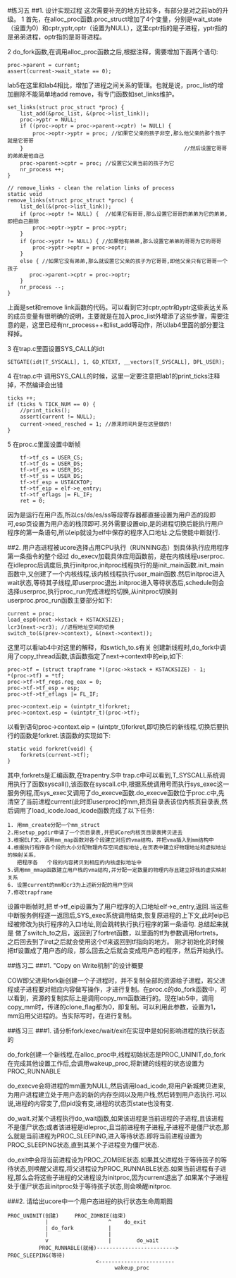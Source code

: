#练习五
##1. 设计实现过程
这次需要补充的地方比较多，有部分是对之前lab的升级。
1 首先，在alloc_proc函数.proc_struct增加了4个变量，分别是wait_state（设置为0）和cptr,yptr,optr（设置为NULL），这里cptr指的是子进程，yptr指的是弟弟进程，optr指的是哥哥进程。

2 do_fork函数,在调用alloc_proc函数之后,根据注释，需要增加下面两个语句:
```
proc->parent = current;
assert(current->wait_state == 0);
```
lab5在这里和lab4相比，增加了进程之间关系的管理。也就是说，proc_list的增加删除不能简单地add remove，有专门函数如set_links维护。
```
set_links(struct proc_struct *proc) {
    list_add(&proc_list, &(proc->list_link));
    proc->yptr = NULL;
    if ((proc->optr = proc->parent->cptr) != NULL) {
        proc->optr->yptr = proc; //如果它父亲的孩子非空,那么他父亲的那个孩子就是它哥哥
    }													//然后设置它哥哥的弟弟是他自己
    proc->parent->cptr = proc; //设置它父亲当前的孩子为它
    nr_process ++;
}

// remove_links - clean the relation links of process
static void
remove_links(struct proc_struct *proc) {
    list_del(&(proc->list_link));
    if (proc->optr != NULL) {  //如果它有哥哥,那么设置它哥哥的弟弟为它的弟弟,即把自己删除
        proc->optr->yptr = proc->yptr;
    }
    if (proc->yptr != NULL) { //如果他有弟弟,那么设置它弟弟的哥哥为它的哥哥
        proc->yptr->optr = proc->optr;
    }
    else { //如果它没有弟弟,那么就设置它父亲的孩子为它哥哥,即他父亲只有它哥哥一个孩子
       proc->parent->cptr = proc->optr;
    }
    nr_process --;
}
```
上面是set和remove link函数的代码。可以看到它对cptr,optr和yptr这些表达关系的成员变量有很明确的说明，主要就是在加入proc_list外增添了这些步骤，需要注意的是，这里已经有nr_process++和list_add等动作，所以lab4里面的部分要注释掉。

3 在trap.c里面设置SYS_CALL的idt
```
SETGATE(idt[T_SYSCALL], 1, GD_KTEXT, __vectors[T_SYSCALL], DPL_USER);
```
4 在trap.c中
调用SYS_CALL的时候，这里一定要注意把lab1的print_ticks注释掉，不然编译会出错
```
ticks ++;
if (ticks % TICK_NUM == 0) {
    //print_ticks();
    assert(current != NULL);
    current->need_resched = 1; //原来时间片是在这里做的!
}
```
5
在proc.c里面设置中断帧
```
    tf->tf_cs = USER_CS;
    tf->tf_ds = USER_DS;
    tf->tf_es = USER_DS;
    tf->tf_ss = USER_DS;
    tf->tf_esp = USTACKTOP;
    tf->tf_eip = elf->e_entry;
    tf->tf_eflags |= FL_IF;
    ret = 0;
```
因为是运行在用户态,所以cs/ds/es/ss等段寄存器都直接设置为用户态的段即可,esp页设置为用户态的栈顶即可.另外需要设置eip,是的进程切换后能执行用户程序的第一条语句,所以eip就设为elf中保存的程序入口地址.之后使能中断就行.

##2. 用户态进程被ucore选择占用CPU执行（RUNNING态）到具体执行应用程序第一条指令的整个经过
do_execv加载具体应用函数前，是在内核线程userproc.在idleproc后调度后,执行initproc,initproc线程执行的是init_main函数.init_main函数中,又创建了一个内核线程,该内核线程执行user_main函数.然后initproc进入wait状态,等待其子线程,即userproc退出.initproc进入等待状态后,schedule则会选择userproc,执行proc_run完成进程的切换,从initproc切换到userproc.proc_run函数主要部分如下:
```
current = proc;
load_esp0(next->kstack + KSTACKSIZE);
lcr3(next->cr3); //进程地址空间的切换
switch_to(&(prev->context), &(next->context));
```
这里可以看lab4中对这里的解释，和swtich_to.s有关
创建新线程时,do_fork中调用了copy_thread函数,该函数指定了next->context中的eip,如下:
```
proc->tf = (struct trapframe *)(proc->kstack + KSTACKSIZE) - 1;
*(proc->tf) = *tf;
proc->tf->tf_regs.reg_eax = 0;
proc->tf->tf_esp = esp;
proc->tf->tf_eflags |= FL_IF;

proc->context.eip = (uintptr_t)forkret;
proc->context.esp = (uintptr_t)(proc->tf);
```
以看到语句proc->context.eip = (uintptr_t)forkret,即切换后的新线程,切换后要执行的函数是forkret.该函数的实现如下:
```
static void forkret(void) {
    forkrets(current->tf);
}
```
其中,forkrets是汇编函数,在trapentry.S中
trap.c中可以看到,T_SYSCALL系统调用执行了函数syscall(),该函数在syscall.c中,根据系统调用号而执行sys_exec这一服务例程,而sys_exec又调用了do_execve函数.do_execve函数位于proc.c中,先清空了当前进程current(此时即userproc)的mm,把页目录表该位内核页目录表,然后调用了load_icode.load_icode函数完成了以下任务:

```
1. 用mm_create分配一个mm_struct
2.用setup_pgdir申请了一个页目录表,并把UCore内核页目录表拷贝进去
3.根据ELF文，调用mm_map函数对各个段建立对应的vma结构，并把vma插入到mm结构中
4.根据执行程序各个段的大小分配物理内存空间虚拟地址,在页表中建立好物理地址和虚拟地址的映射关系，
   把程序各   个段的内容拷贝到相应的内核虚拟地址中
5.调用mm_mmap函数建立用户栈的vma结构,并分配一定数量的物理内存且建立好栈的虚实映射关系
6. 设置current的mm和cr3为上述新分配的用户空间
7.修改trapframe
```
设置中断帧时,把 tf->tf_eip设置为了用户程序的入口地址elf->e_entry,返回.当这些中断服务例程逐一返回后,SYS_exec系统调用结束,恢复原进程的上下文,此时eip已经被修改为执行程序的入口地址,则会跳转执行执行程序的第一条语句.
总结起来就是
做了switch_to之后，返回到了fortret函数，以里面的tf为参数调用fortrets， 之后回去到了iret之后就会使用这个tf来返回到tf指向的地方。 刚才初始化的时候把tf设置成了用户态的段，那么回去之后就会变成用户态的程序，然后开始执行。

##练习二
###1. "Copy on Write机制"的设计概要

COW即父进用fork新创建一个子进程时，并不复制全部的资源给子进程，若父进程或子进程要对相应内容做写操作，才进行复制。在proc.c的do_fork函数中，可以看到，资源的复制实际上是调用copy_mm函数进行的。现在lab5中，调用copy_mm时，传递的clone_flag都为0，即复制。可以利用此参数，设置为1，mm沿用父进程的。当实际写时，在进行复制。

##练习三
###1. 请分析fork/exec/wait/exit在实现中是如何影响进程的执行状态的

do_fork创建一个新线程,在alloc_proc中,线程初始状态是PROC_UNINIT,do_fork在完成其他设置工作后,会调用wakeup_proc,将新建的线程的状态设置为PROC_RUNNABLE

do_execve会将进程的mm置为NULL,然后调用load_icode,将用户新城拷贝进来,为用户进程建立处于用户态的新的内存空间以及用户栈,然后转到用户态执行.可以说,进程的内容变了,但pid没有变,进程的状态页state也没有变.

do_wait.对某个进程执行do_wait函数,如果该进程是当前进程的子进程,且该进程不是僵尸状态;或者该进程是idleproc,且当前进程有子进程,子进程不是僵尸状态,那么就是当前进程为PROC_SLEEPING,进入等待状态.即将当前进程设置为PROC_SLEEPING状态,直到其某个子进程变为僵尸状态.

do_exit中会将当前进程设为PROC_ZOMBIE状态.如果其父进程处于等待孩子的等待状态,则唤醒父进程,将父进程设为PROC_RUNNABLE状态.如果当前进程有子进程,那么会将这些子进程的父进程设为initproc,因为current退出了.如果某个子进程处于僵尸状态且initproc处于等待孩子状态,则会唤醒initproc.

###2. 请给出ucore中一个用户态进程的执行状态生命周期图
```
PROC_UNINIT(创建)     PROC_ZOMBIE(结束)
            |                   ^    do_exit
            | do_fork           |
            |                   |
            v                   |        do_wait
          PROC_RUNNABLE(就绪)-------------------------> PROC_SLEEPING(等待)
                            <------------------------
                                  wakeup_proc
```